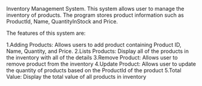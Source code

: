 Inventory Management System. This system allows user to manage the inventory of products.
The program stores product information such as ProductId, Name, QuantityInStock and Price.

The features of this system are:

1.Adding Products: Allows users to add product containing Product ID, Name, Quantity, and Price.
2.Lists Products: Display all of the products in the inventory with all of the details
3.Remove Product: Allows user to remove product from the inventory
4.Update Product: Allows user to update the quantity of products based on the ProductId of the product
5.Total Value: Display the total value of all products in inventory

